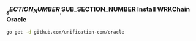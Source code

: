 ### $__SECTION_NUMBER__.$__SUB_SECTION_NUMBER__ Install WRKChain Oracle

```bash
go get -d github.com/unification-com/oracle
```
